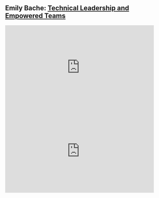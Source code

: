 ## Emily Bache: [Technical Leadership and Empowered Teams](https://www.ustream.tv/recorded/121932156)


<iframe width="480" height="270"
src="https://www.ustream.tv/embed/recorded/121932156"
scrolling="no"
allowfullscreen
webkitallowfullscreen
frameborder="0"
style="border:0 none transparent"
></iframe>


<iframe width="480" height="270"
src="https://www.ustream.tv/embed/recorded/121932156?html5ui"
scrolling="no"
allowfullscreen
webkitallowfullscreen
frameborder="0"
style="border:0 none transparent"
></iframe>

